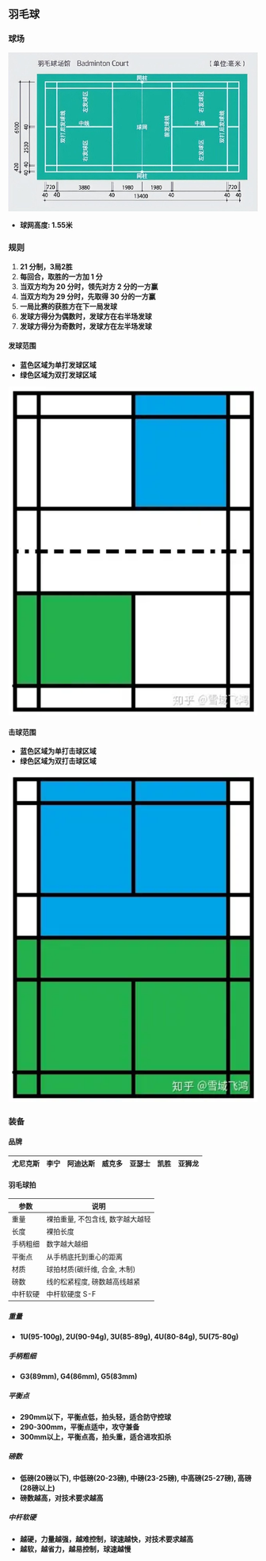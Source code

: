 ## 羽毛球

### 球场

<img src="../../img/羽毛球场.jpg" style="margin:0;width:60rem">

- **球网高度: 1.55米**

### 规则

1. **21 分制，3局2胜**
2. **每回合，取胜的一方加 1 分**
3. **当双方均为 20 分时，领先对方 2 分的一方赢**
4. **当双方均为 29 分时，先取得 30 分的一方赢**
5. **一局比赛的获胜方在下一局发球**
6. **发球方得分为偶数时，发球方在右半场发球**
7. **发球方得分为奇数时，发球方在左半场发球**

#### 发球范围

- **蓝色区域为单打发球区域**
- **绿色区域为双打发球区域**

<img src="../../img/羽毛球发球.jpg" style="margin:0;width:40rem">

#### 击球范围

- **蓝色区域为单打击球区域**
- **绿色区域为双打击球区域**

<img src="../../img/羽毛球击打范围.jpg" style="margin:0;width:40rem">

### 装备

#### 品牌

| 尤尼克斯 | 李宁 | 阿迪达斯 | 威克多 | 亚瑟士 | 凯胜 | 亚狮龙 |
| -------- | ---- | -------- | ------ | ------ | ---- | ------ |

#### 羽毛球拍

| 参数     | 说明                             |
| -------- | -------------------------------- |
| 重量     | 裸拍重量, 不包含线, 数字越大越轻 |
| 长度     | 裸拍长度                         |
| 手柄粗细 | 数字越大越细                     |
| 平衡点   | 从手柄底托到重心的距离           |
| 材质     | 球拍材质(碳纤维, 合金, 木制)     |
| 磅数     | 线的松紧程度, 磅数越高线越紧     |
| 中杆软硬 | 中杆软硬度 S-F                   |

##### 重量

- **1U(95-100g), 2U(90-94g), 3U(85-89g), 4U(80-84g), 5U(75-80g)**

##### 手柄粗细

- **G3(89mm), G4(86mm), G5(83mm)**

##### 平衡点

- **290mm以下，平衡点低，拍头轻，适合防守控球**
- **290-300mm，平衡点适中，攻守兼备**
- **300mm以上，平衡点高，拍头重，适合进攻扣杀**

##### 磅数

- **低磅(20磅以下), 中低磅(20-23磅), 中磅(23-25磅), 中高磅(25-27磅), 高磅(28磅以上)**
- **磅数越高，对技术要求越高**

##### 中杆软硬

- **越硬，力量越强，越难控制，球速越快，对技术要求越高**
- **越软，越省力，越易控制，球速越慢**

